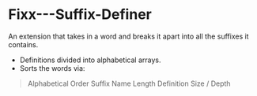 # Fixx---Suffix-Definer
An extension that takes in a word and breaks it apart into all the suffixes it contains. 
- Definitions divided into alphabetical arrays.
- Sorts the words via:
> Alphabetical Order
> Suffix Name Length
> Definition Size / Depth
